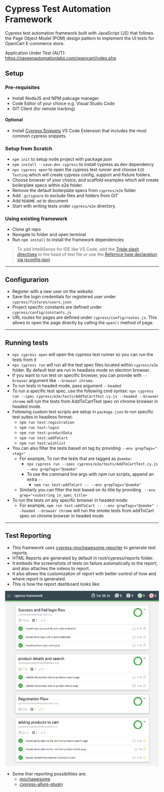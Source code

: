 # Cypress Test Automation Framework

Cypress test automation framework built with JavaScript (JS) that follows the Page Object Model (POM) design pattern to implement the UI tests for OpenCart E-commerce store.

Application Under Test (AUT):
https://naveenautomationlabs.com/opencart/index.php

## Setup

### Pre-requisites

* Install NodeJS and NPM pakcage manager.
* Code Editor of your choice e.g. Visual Studio Code
* GIT Client (for remote tracking)

#### Optional
* Install [Cypress Snippets](https://marketplace.visualstudio.com/items?itemName=CliffSu.cypress-snippets) VS Code Extension that includes the most common cypress snippets.

### Setup from Scratch

* `npm init` to setup node project with package.json
* `npm install --save-dev cypress` to install cypress as dev dependency
* `npx cypress open` to open the cypress test runner and choose `E2E Testing` which will create cypress config, support and fixture folders.
* Choose browser of your choice, and scaffold examples which will create boilerplate specs within e2e folder.
* Remove the default boilerplate specs from `cypress/e2e` folder
* Add `.gitignore` to exclude files and folders from GIT
* Add `README.md` to document
* Start with writing tests under `cypress/e2e` directory.

### Using existing framework

* Clone git repo
* Navigate to folder and open terminal
* Run `npm install` to install the framework dependencies
  


> To add IntelliSense for IDE like VS Code, add the [Triple slash directives](https://docs.cypress.io/guides/tooling/IDE-integration#Triple-slash-directives) to the head of test file or use the [Refernce type declaration via jsconfig.json](https://docs.cypress.io/guides/tooling/IDE-integration#Triple-slash-directives)


--- 

## Configurarion

* Register with a new user on the website.
* Save the login credentials for registered user under `cypress/fixtures/users.json`
* Project specific constants are defined under `cypress/config/constants.js`
* URL routes for pages are defined under `cypress/config/routes.js`. This allows to open the page directly by calling the `open()` method of page.

---

## Running tests

* `npx cypress open` will open the cypress test runner so you can run the tests from it
* `npx cypress run` will run all the test spec files located within `cypress/e2e` folder. By default test are run in headless mode on electron browser.
* If you want to run test on specific browser, you can provide with `--browser` argument like `--browser chrome`.
* To run tests in headed mode, pass argument `--headed`
* To run a specific test spec, use the following cmd syntax:
  `npx cypress run --spec cypress/e2e/tests/AddToCartTest.cy.js --headed --browser chrome` will run the tests from AddToCartTest spec on chrome browser in headed mode.
* Following custom test scripts are setup in `package.json` to run specific test suites in headless format:
  * `npm run test:registration`
  * `npm run test:login`
  * `npm run test:productData`
  * `npm run test:addToCart`
  * `npm run test:wishlist`
* You can also filter the tests based on tag by providing `--env grepTags="<tag>"`
  * For example, To run the tests that are tagged as `@smoke`:
    * `npx cypress run --spec cypress/e2e/tests/AddToCartTest.cy.js --env grepTags="@smoke"`
    * To use the command line args with npm run scripts, append an extra `--`
      * `npm run test:addToCart -- --env grepTags="@smoke"`
  * Similarly you can filter the test based on its title by providing ` --env grep="<substring_in_spec_title>`
* To run the tests on any specific browser in headed mode:
  * For example, `npm run test:addToCart -- --env grepTags="@smoke" --headed --browser chrome` will run the smoke tests from addToCart spec on chrome browser in headed mode

---

## Test Reporting

* This framework uses [cypress-mochawesome-reporter](https://www.npmjs.com/package/cypress-mochawesome-reporter) to generate test reports.
* HTML Reports are generated by default in root/cypress/reports folder.
* It embeds the screenshots of tests on failure automatically to the report, and also attaches the videos to report. 
* It also allows the customization of report with better control of how and where report is generated.
* This is how the report dashboard looks like:
  
<img src="doc/mochaawesome-report-overview.PNG">

* Some ther reporting possibilities are:
  * [mochawesome](https://www.npmjs.com/package/mochawesome)
  * [cypress-allure-plugin](https://www.npmjs.com/package/@shelex/cypress-allure-plugin)

